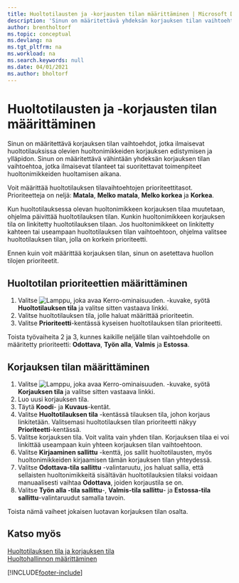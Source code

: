 ```yaml
---
title: Huoltotilausten ja -korjausten tilan määrittäminen | Microsoft Docs
description: 'Sinun on määritettävä yhdeksän korjauksen tilan vaihtoehtoa, jotka ilmaisevat huoltotilauksissa olevien huoltonimikkeiden korjauksen edistymisen ja ylläpidon.'
author: brentholtorf
ms.topic: conceptual
ms.devlang: na
ms.tgt_pltfrm: na
ms.workload: na
ms.search.keywords: null
ms.date: 04/01/2021
ms.author: bholtorf
---
```

# <a name="set-up-statuses-for-service-orders-and-repairs"></a>Huoltotilausten ja -korjausten tilan määrittäminen

Sinun on määritettävä korjauksen tilan vaihtoehdot, jotka ilmaisevat huoltotilauksissa olevien huoltonimikkeiden korjauksen edistymisen ja ylläpidon. Sinun on määritettävä vähintään yhdeksän korjauksen tilan vaihtoehtoa, jotka ilmaisevat tilanteet tai suoritettavat toimenpiteet huoltonimikkeiden huoltamisen aikana.  

Voit määrittää huoltotilauksen tilavaihtoehtojen prioriteettitasot. Prioriteetteja on neljä: **Matala**, **Melko matala**, **Melko korkea** ja **Korkea**.  

Kun huoltotilauksessa olevan huoltonimikkeen korjauksen tilaa muutetaan, ohjelma päivittää huoltotilauksen tilan. Kunkin huoltonimikkeen korjauksen tila on linkitetty huoltotilauksen tilaan. Jos huoltonimikkeet on linkitetty kahteen tai useampaan huoltotilauksen tilan vaihtoehtoon, ohjelma valitsee huoltotilauksen tilan, jolla on korkein prioriteetti.  

Ennen kuin voit määrittää korjauksen tilan, sinun on asetettava huollon tilojen prioriteetit.

## <a name="to-set-up-service-status-priorities"></a>Huoltotilan prioriteettien määrittäminen

1. Valitse ![Lamppu, joka avaa Kerro-ominaisuuden.](media/ui-search/search_small.png "Kerro, mitä haluat tehdä") -kuvake, syötä **Huoltotilauksen tila** ja valitse sitten vastaava linkki.  
2. Valitse huoltotilauksen tila, jolle haluat määrittää prioriteetin.  
3. Valitse **Prioriteetti**-kentässä kyseisen huoltotilauksen tilan prioriteetti.  

Toista työvaiheita 2 ja 3, kunnes kaikille neljälle tilan vaihtoehdolle on määritetty prioriteetti: **Odottava**, **Työn alla**, **Valmis** ja **Estossa**.  

## <a name="to-set-up-a-repair-status"></a>Korjauksen tilan määrittäminen

1. Valitse ![Lamppu, joka avaa Kerro-ominaisuuden.](media/ui-search/search_small.png "Kerro, mitä haluat tehdä") -kuvake, syötä **Korjauksen tila** ja valitse sitten vastaava linkki.
2. Luo uusi korjauksen tila.  
3. Täytä **Koodi**- ja **Kuvaus**-kentät.  
4. Valitse **Huoltotilauksen tila** -kentässä tilauksen tila, johon korjaus linkitetään. Valitsemasi huoltotilauksen tilan prioriteetti näkyy **Prioriteetti**-kentässä.  
5. Valitse korjauksen tila. Voit valita vain yhden tilan. Korjauksen tilaa ei voi linkittää useampaan kuin yhteen korjauksen tilan vaihtoehtoon.  
6. Valitse **Kirjaaminen sallittu** -kenttä, jos sallit huoltotilausten, myös huoltonimikkeiden kirjaamisen tämän korjauksen tilan yhteydessä.  
7. Valitse **Odottava-tila sallittu** -valintaruutu, jos haluat sallia, että sellaisten huoltonimikkeitä sisältävän huoltotilauksien tilaksi voidaan manuaalisesti vaihtaa **Odottava**, joiden korjaustila se on.  
8. Valitse **Työn alla -tila sallittu**-, **Valmis-tila sallittu**- ja **Estossa-tila sallittu**-valintaruudut samalla tavoin.

Toista nämä vaiheet jokaisen luotavan korjauksen tilan osalta.

## <a name="see-also"></a>Katso myös

[Huoltotilauksen tila ja korjauksen tila](service-service-order-status-and-repair-status.md)  
[Huoltohallinnon määrittäminen](service-setup-service.md)  


[!INCLUDE[footer-include](includes/footer-banner.md)]
